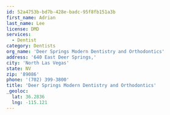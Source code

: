 ```yaml
---
id: 52a4753b-bd7b-428e-badc-95f8fb151a3b
first_name: Adrian
last_name: Lee
license: DMD
services:
  - Dentist
category: Dentists
org_name: 'Deer Springs Modern Dentistry and Orthodontics'
address: '640 East Deer Springs,'
city: 'North Las Vegas'
state: NV
zip: '89086'
phone: '(702) 399-3800'
title: 'Deer Springs Modern Dentistry and Orthodontics'
_geoloc:
  lat: 36.2836
  lng: -115.121
---
```


